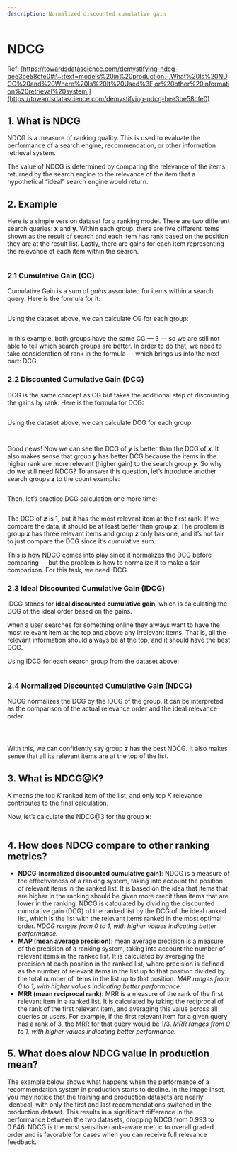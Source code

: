 ```yaml
---
description: Normalized discounted cumulative gain
---
```


# NDCG

Ref: [https://towardsdatascience.com/demystifying-ndcg-bee3be58cfe0#:\~:text=models%20in%20production.-,What%20Is%20NDCG%20and%20Where%20Is%20It%20Used%3F,or%20other%20information%20retrieval%20system.](https://towardsdatascience.com/demystifying-ndcg-bee3be58cfe0)

## 1. What is NDCG

NDCG is a measure of ranking quality. This is used to evaluate the performance of a search engine, recommendation, or other information retrieval system.

The value of NDCG is determined by comparing the relevance of the items returned by the search engine to the relevance of the item that a hypothetical “ideal” search engine would return.

## 2. Example

Here is a simple version dataset for a ranking model. There are two different search queries: **x** and **y**. Within each group, there are five different items shown as the result of search and each item has rank based on the position they are at the result list. Lastly, there are gains for each item representing the relevance of each item within the search.

<figure><img src="../../../.gitbook/assets/image (1).png" alt=""><figcaption></figcaption></figure>

### 2.1 Cumulative Gain (CG)

Cumulative Gain is a sum of _gains_ associated for items within a search query. Here is the formula for it:

<figure><img src="../../../.gitbook/assets/image (1) (1).png" alt=""><figcaption></figcaption></figure>

Using the dataset above, we can calculate CG for each group:

<figure><img src="../../../.gitbook/assets/image (2).png" alt=""><figcaption></figcaption></figure>

In this example, both groups have the same CG — 3 — so we are still not able to tell which search groups are better. In order to do that, we need to take consideration of rank in the formula — which brings us into the next part: DCG.

### 2.2 Discounted Cumulative Gain (DCG)

DCG is the same concept as CG but takes the additional step of discounting the gains by rank. Here is the formula for DCG:

<figure><img src="../../../.gitbook/assets/image (3).png" alt=""><figcaption></figcaption></figure>

Using the dataset above, we can calculate DCG for each group:

<figure><img src="../../../.gitbook/assets/image (4).png" alt=""><figcaption></figcaption></figure>

<figure><img src="../../../.gitbook/assets/image (5).png" alt=""><figcaption></figcaption></figure>

Good news! Now we can see the DCG of _**y**_ is better than the DCG of _**x**_. It also makes sense that group _**y**_ has better DCG because the items in the higher rank are more relevant (higher gain) to the search group _**y**_. So why do we still need NDCG? To answer this question, let’s introduce another search groups _**z**_ to the count example:

<figure><img src="../../../.gitbook/assets/image (6).png" alt=""><figcaption></figcaption></figure>

Then, let’s practice DCG calculation one more time:

<figure><img src="../../../.gitbook/assets/image (7).png" alt=""><figcaption></figcaption></figure>

The DCG of _**z**_ is 1, but it has the most relevant item at the first rank. If we compare the data, it should be at least better than group _**x**_. The problem is group _**x**_ has three relevant items and group _**z**_ only has one, and it’s not fair to just compare the DCG since it’s cumulative sum.

This is how NDCG comes into play since it normalizes the DCG before comparing — but the problem is how to normalize it to make a fair comparison. For this task, we need IDCG.

### 2.3 Ideal Discounted Cumulative Gain (IDCG)

IDCG stands for **ideal discounted cumulative gain**, which is calculating the DCG of the ideal order based on the gains.

when a user searches for something online they always want to have the most relevant item at the top and above any irrelevant items. That is, all the relevant information should always be at the top, and it should have the best DCG.

Using IDCG for each search group from the dataset above:

<figure><img src="../../../.gitbook/assets/image (8).png" alt=""><figcaption></figcaption></figure>

### 2.4 Normalized Discounted Cumulative Gain (NDCG)

NDCG normalizes the DCG by the IDCG of the group. It can be interpreted as the comparison of the actual relevance order and the ideal relevance order.

<figure><img src="../../../.gitbook/assets/image (9).png" alt=""><figcaption></figcaption></figure>

<figure><img src="../../../.gitbook/assets/image (10).png" alt=""><figcaption></figcaption></figure>

<figure><img src="../../../.gitbook/assets/image (11).png" alt=""><figcaption></figcaption></figure>

With this, we can confidently say group _**z**_ has the best NDCG. It also makes sense that all its relevant items are at the top of the list.

## 3. What is NDCG@K?

_K_ means the top _K_ ranked item of the list, and only top _K_ relevance contributes to the final calculation.

Now, let’s calculate the NDCG@3 for the group **x**:

<figure><img src="../../../.gitbook/assets/image (12).png" alt=""><figcaption></figcaption></figure>

## 4. How does NDCG compare to other ranking metrics?

* **NDCG** (**normalized discounted cumulative gain)**: NDCG is a measure of the effectiveness of a ranking system, taking into account the position of relevant items in the ranked list. It is based on the idea that items that are higher in the ranking should be given more credit than items that are lower in the ranking. NDCG is calculated by dividing the discounted cumulative gain (DCG) of the ranked list by the DCG of the ideal ranked list, which is the list with the relevant items ranked in the most optimal order. _NDCG ranges from 0 to 1, with higher values indicating better performance._
* **MAP (mean average precision)**: [mean average precision](https://arize.com/blog-course/ndcg/) is a measure of the precision of a ranking system, taking into account the number of relevant items in the ranked list. It is calculated by averaging the precision at each position in the ranked list, where precision is defined as the number of relevant items in the list up to that position divided by the total number of items in the list up to that position. _MAP ranges from 0 to 1, with higher values indicating better performance._
* **MRR (mean reciprocal rank)**: MRR is a measure of the rank of the first relevant item in a ranked list. It is calculated by taking the reciprocal of the rank of the first relevant item, and averaging this value across all queries or users. For example, if the first relevant item for a given query has a rank of 3, the MRR for that query would be 1/3. _MRR ranges from 0 to 1, with higher values indicating better performance._

## 5. What does alow NDCG value in production mean?

The example below shows what happens when the performance of a recommendation system in production starts to decline. In the image inset, you may notice that the training and production datasets are nearly identical, with only the first and last recommendations switched in the production dataset. This results in a significant difference in the performance between the two datasets, dropping NDCG from 0.993 to 0.646. NDCG is the most sensitive rank-aware metric to overall graded order and is favorable for cases when you can receive full relevance feedback.

<figure><img src="../../../.gitbook/assets/image (13).png" alt=""><figcaption></figcaption></figure>





